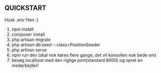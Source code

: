 ## QUICKSTART ##

Husk .env filen :)

1. npm install
2. composer install
3. php artisan migrate
4. php artisan db:seed --class=PositionSeeder
5. php artisan serve
6. npm run dev (skal nok køres flere gange, det vil konsollen nok bede om)
7. besøg localhost med den rigtige port(standard 8000) og opret en medarbejder!
